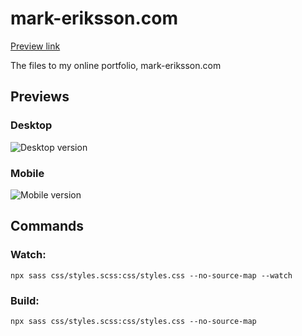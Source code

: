 # mark-eriksson.com
[Preview link](https://www.mark-eriksson.com)

The files to my online portfolio, mark-eriksson.com

## Previews

### Desktop
![Desktop version](https://markshall.github.io/screenshots/mark-eriksson.com/desktop_2.png)

### Mobile
![Mobile version](https://markshall.github.io/screenshots/mark-eriksson.com/mobile_2.png)

## Commands

### Watch:
```shell
npx sass css/styles.scss:css/styles.css --no-source-map --watch
```

### Build:
```shell
npx sass css/styles.scss:css/styles.css --no-source-map
```